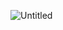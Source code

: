 
![Untitled](https://github.com/bhagyashree-gondaliya/Package-Manager/assets/45670293/7b8e54f7-2989-47b2-b6ca-108a2b9b4a47)
